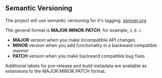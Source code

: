 ## Semantic Versioning 

The project will use semantic versioning for it's tagging. [semver.org](https://semver.org/)

The general format is **MAJOR.MINOR.PATCH**, for example, `1.0.1` 

- **MAJOR** version when you make incompatible API changes
- **MINOR** version when you add functionality in a backward compatible manner
- **PATCH** version when you make backward compatible bug fixes

Additional labels for pre-release and build metadata are available as extensions 
to the MAJOR.MINOR.PATCH format.


